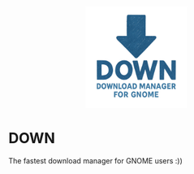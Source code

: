 <p align="center">
  <img src="./assets/logo2.png" alt="DOWN Logo" width="200"/>
</p>

# DOWN  
The fastest download manager for GNOME users :))
